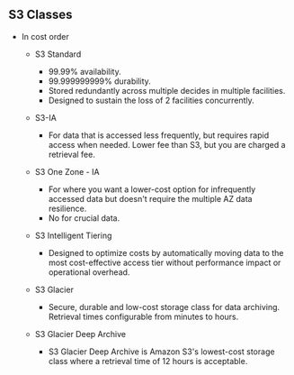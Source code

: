 ## S3 Classes

- In cost order

  - S3 Standard

    - 99.99% availability.
    - 99.999999999% durability.
    - Stored redundantly across multiple decides in multiple facilities.
    - Designed to sustain the loss of 2 facilities concurrently.

  - S3-IA

    - For data that is accessed less frequently, but requires rapid access when needed. Lower fee than S3, but you are charged a retrieval fee.

  - S3 One Zone - IA

    - For where you want a lower-cost option for infrequently accessed data but doesn't require the multiple AZ data resilience.
    - No for crucial data.

  - S3 Intelligent Tiering

    - Designed to optimize costs by automatically moving data to the most cost-effective access tier without performance impact or operational overhead.

  - S3 Glacier

    - Secure, durable and low-cost storage class for data archiving. Retrieval times configurable from minutes to hours.

  - S3 Glacier Deep Archive

    - S3 Glacier Deep Archive is Amazon S3's lowest-cost storage class where a retrieval time of 12 hours is acceptable.

